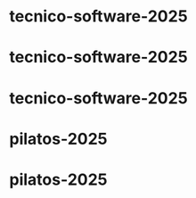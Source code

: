 # tecnico-software-2025
# tecnico-software-2025
# tecnico-software-2025
# pilatos-2025
# pilatos-2025
